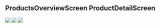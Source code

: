 ## ProductsOverviewScreen ProductDetailScreen
![](https://github.com/Laura555-p/myeshop/blob/master/assets/images/main.jpg)
![](https://github.com/Laura555-p/myeshop/blob/master/assets/images/main1.jpg)
![](https://github.com/Laura555-p/myeshop/blob/master/assets/images/details.jpg)
